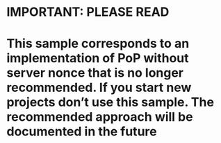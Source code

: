 # IMPORTANT: PLEASE READ

# This sample corresponds to an implementation of PoP without server nonce that is no longer recommended. If you start new projects don’t use this sample. The recommended approach will be documented in the future
